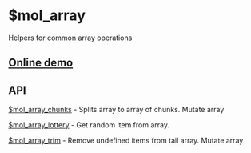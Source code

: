 # $mol_array

Helpers for common array operations

## [Online demo](https://mol.hyoo.ru/#!section=demos/readme/demo=mol_array_demo)

## API
[$mol_array_chunks](chunks) - Splits array to array of chunks. Mutate array

[$mol_array_lottery](lottery) - Get random item from array.

[$mol_array_trim](trim) - Remove undefined items from tail array. Mutate array

